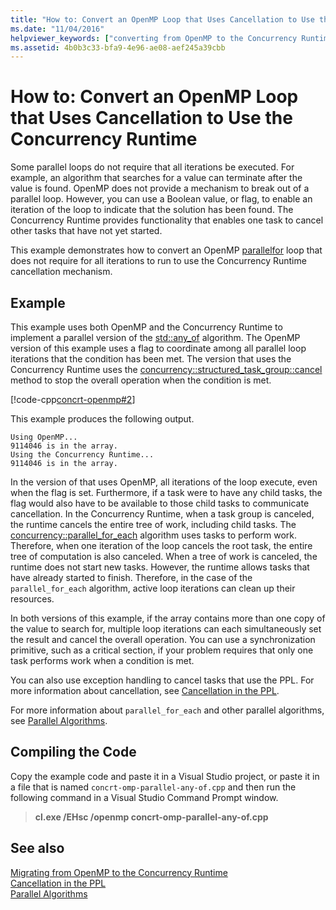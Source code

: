 ```yaml
---
title: "How to: Convert an OpenMP Loop that Uses Cancellation to Use the Concurrency Runtime"
ms.date: "11/04/2016"
helpviewer_keywords: ["converting from OpenMP to the Concurrency Runtime, cancellation", "cancellation, converting from OpenMP to the Concurrency Runtime"]
ms.assetid: 4b0b3c33-bfa9-4e96-ae08-aef245a39cbb
---
```

# How to: Convert an OpenMP Loop that Uses Cancellation to Use the Concurrency Runtime

Some parallel loops do not require that all iterations be executed. For example, an algorithm that searches for a value can terminate after the value is found. OpenMP does not provide a mechanism to break out of a parallel loop. However, you can use a Boolean value, or flag, to enable an iteration of the loop to indicate that the solution has been found. The Concurrency Runtime provides functionality that enables one task to cancel other tasks that have not yet started.

This example demonstrates how to convert an OpenMP [parallel](../../parallel/concrt/how-to-use-parallel-invoke-to-write-a-parallel-sort-routine.md#parallel)[for](../../parallel/openmp/reference/for-openmp.md) loop that does not require for all iterations to run to use the Concurrency Runtime cancellation mechanism.

## Example

This example uses both OpenMP and the Concurrency Runtime to implement a parallel version of the [std::any_of](../../standard-library/algorithm-functions.md#any_of) algorithm. The OpenMP version of this example uses a flag to coordinate among all parallel loop iterations that the condition has been met. The version that uses the Concurrency Runtime uses the [concurrency::structured_task_group::cancel](reference/structured-task-group-class.md#cancel) method to stop the overall operation when the condition is met.

[!code-cpp[concrt-openmp#2](../../parallel/concrt/codesnippet/cpp/convert-an-openmp-loop-that-uses-cancellation_1.cpp)]

This example produces the following output.

```Output
Using OpenMP...
9114046 is in the array.
Using the Concurrency Runtime...
9114046 is in the array.
```

In the version of that uses OpenMP, all iterations of the loop execute, even when the flag is set. Furthermore, if a task were to have any child tasks, the flag would also have to be available to those child tasks to communicate cancellation. In the Concurrency Runtime, when a task group is canceled, the runtime cancels the entire tree of work, including child tasks. The [concurrency::parallel_for_each](reference/concurrency-namespace-functions.md#parallel_for_each) algorithm uses tasks to perform work. Therefore, when one iteration of the loop cancels the root task, the entire tree of computation is also canceled. When a tree of work is canceled, the runtime does not start new tasks. However, the runtime allows tasks that have already started to finish. Therefore, in the case of the `parallel_for_each` algorithm, active loop iterations can clean up their resources.

In both versions of this example, if the array contains more than one copy of the value to search for, multiple loop iterations can each simultaneously set the result and cancel the overall operation. You can use a synchronization primitive, such as a critical section, if your problem requires that only one task performs work when a condition is met.

You can also use exception handling to cancel tasks that use the PPL. For more information about cancellation, see [Cancellation in the PPL](cancellation-in-the-ppl.md).

For more information about `parallel_for_each` and other parallel algorithms, see [Parallel Algorithms](../../parallel/concrt/parallel-algorithms.md).

## Compiling the Code

Copy the example code and paste it in a Visual Studio project, or paste it in a file that is named `concrt-omp-parallel-any-of.cpp` and then run the following command in a Visual Studio Command Prompt window.

> **cl.exe /EHsc /openmp concrt-omp-parallel-any-of.cpp**

## See also

[Migrating from OpenMP to the Concurrency Runtime](../../parallel/concrt/migrating-from-openmp-to-the-concurrency-runtime.md)<br/>
[Cancellation in the PPL](cancellation-in-the-ppl.md)<br/>
[Parallel Algorithms](../../parallel/concrt/parallel-algorithms.md)
